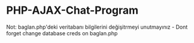 # PHP-AJAX-Chat-Program

Not: baglan.php'deki veritabanı bilgilerini değişitrmeyi unutmayınız - Dont forget change database creds on baglan.php
